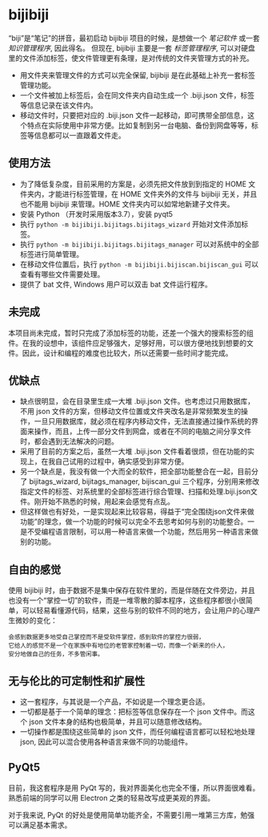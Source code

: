 # bijibiji

“biji”是“笔记”的拼音，最初启动 bijibiji 项目的时候，是想做一个 _笔记软件_ 或一套 _知识管理程序_, 因此得名。
但现在, bijibiji 主要是一套 _标签管理程序_, 可以对硬盘里的文件添加标签，使文件管理更有条理，是对传统的文件夹管理方式的补充。

- 用文件夹来管理文件的方式可以完全保留, bijibiji 是在此基础上补充一套标签管理功能。
- 一个文件被加上标签后，会在同文件夹内自动生成一个 .biji.json 文件，标签等信息记录在该文件内。
- 移动文件时，只要把对应的 .biji.json 文件一起移动，即可携带全部信息，这个特点在实际使用中非常方便。比如复制到另一台电脑、备份到网盘等等，标签等信息都可以一直跟着文件走。


## 使用方法

- 为了降低复杂度，目前采用的方案是，必须先把文件放到到指定的 HOME 文件夹内，才能进行标签管理，在 HOME 文件夹外的文件与 bijibiji 无关，并且也不能用 bijibiji 来管理。HOME 文件夹内可以如常地新建子文件夹。
- 安装 Python （开发时采用版本3.7），安装 pyqt5
- 执行 `python -m bijibiji.bijitags.bijitags_wizard` 开始对文件添加标签。
- 执行 `python -m bijibiji.bijitags.bijitags_manager` 可以对系统中的全部标签进行简单管理。
- 在移动文件位置后，执行 `python -m bijibiji.bijiscan.bijiscan_gui` 可以查看有哪些文件需要处理。
- 提供了 bat 文件, Windows 用户可以双击 bat 文件运行程序。


## 未完成

本项目尚未完成，暂时只完成了添加标签的功能，还差一个强大的搜索标签的组件。在我的设想中，该组件应足够强大，足够好用，可以很方便地找到想要的文件。因此，设计和编程的难度也比较大，所以还需要一些时间才能完成。


## 优缺点

- 缺点很明显，会在目录里生成一大堆 .biji.json 文件。也考虑过只用数据库，不用 json 文件的方案，但移动文件位置或文件夹改名是非常频繁发生的操作，一旦只用数据库，就必须在程序内移动文件，无法直接通过操作系统的界面来操作，而且，上传一部分文件到网盘，或者在不同的电脑之间分享文件时，都会遇到无法解决的问题。
- 采用了目前的方案之后，虽然一大堆 .biji.json 文件看着很烦，但在功能的实现上，在我自己试用的过程中，确实感受到非常方便。
- 另一个缺点是，我没有做一个大而全的软件，把全部功能整合在一起，目前分了 bijitags_wizard, bijitags_manager, bijiscan_gui 三个程序，分别用来修改指定文件的标签、对系统里的全部标签进行综合管理、扫描和处理.biji.json文件。刚开始不熟悉的时候，用起来会感觉有点乱。
- 但这样做也有好处，一是实现起来比较容易，得益于“完全围绕json文件来做功能”的理念，做一个功能的时候可以完全不去思考如何与别的功能整合。一是不受编程语言限制，可以用一种语言来做一个功能，然后用另一种语言来做别的功能。


## 自由的感觉

使用 bijibiji 时，由于数据不是集中保存在软件里的，而是伴随在文件旁边，并且也没有一个“掌控一切”的软件，而是一堆零散的脚本程序，这些程序都很小很简单，可以轻易看懂源代码，结果，这些与别的软件不同的地方，会让用户的心理产生微妙的变化：

    会感到数据更多地受自己掌控而不是受软件掌控，感到软件的掌控力很弱，
    它给人的感觉不是一个在家族中有地位的老管家控制着一切，而像一个新来的仆人，
    安分地做自己的任务，不多管闲事。


## 无与伦比的可定制性和扩展性

- 这一套程序，与其说是一个产品，不如说是一个理念更合适。
- 一切都是基于一个简单的理念：把标签等信息保存在一个 json 文件中。而这个 json 文件本身的结构也极简单，并且可以随意修改结构。
- 一切操作都是围绕这些简单的 json 文件，而任何编程语言都可以轻松地处理 json, 因此可以混合使用各种语言来做不同的功能组件。


## PyQt5

目前，我这套程序是用 PyQt 写的，我对界面美化也完全不懂，所以界面很难看。熟悉前端的同学可以用 Electron 之类的轻易改写成更美观的界面。

对于我来说, PyQt 的好处是使用简单功能齐全，不需要引用一堆第三方库，勉强可以满足基本需求。
